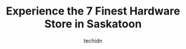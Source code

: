 ---
layout: ampstory
image: https://i0.wp.com/www.auto.or.id/wp-content/uploads/2023/06/penner-doors-hardware-0-saskatoon-1686324744.jpeg?resize=640,853
author: techidn
featured: false
description: Saskatoon, Saskatchewan, Canada is a haven for Hardware Store enthusiasts, boasting an impressive array of 7 top-notch establishments. Whether youre a seasoned connoisseur or simply curious
title: Experience the 7 Finest Hardware Store in Saskatoon
cover:
   title: Experience the 7 Finest Hardware Store in Saskatoon
   subtitle: AUTO.OR.ID
   background: https://www.auto.or.id/wp-content/uploads/2023/06/penner-doors-hardware-0-saskatoon-1686324744.jpeg

pages: 
 - layout: thirds
   top: <h1>#1 Lowes Home Improvement</h1>
   bottom: "<p>Went into the store to see if they received Eye Screws that they placed an order. The assistant manager that i guess was so nasty towards me. And another staff person who</p>"
   background: https://www.auto.or.id/wp-content/uploads/2023/06/penner-doors-hardware-1-saskatoon-1686324746.jpeg
   backgroundblur: true
 - layout: thirds
   top: <h1>#2 The Home Depot</h1>
   bottom: "<p>3043 Clarence Ave S, Saskatoon, SK S7T 0B5, Canada</p>"
   background: https://www.auto.or.id/wp-content/uploads/2023/06/penner-doors-hardware-2-saskatoon-1686324746.jpeg
   cta:
      link: https://www.auto.or.id/experience-the-7-finest-hardware-store-in-saskatoon/
      text: Experience the 7 Finest Hardware Store in Saskatoon
 - layout: thirds
   top: <h1>#3 Peavey Mart</h1>
   bottom: "<p>820C 51st St E, Saskatoon, SK S7K 0X8, Canada</p>"
   background: https://images.unsplash.com/photo-1639928204495-14caa69ed1b5?ixlib=rb-4.0.3&ixid=MnwxMjA3fDB8MHxwaG90by1wYWdlfHx8fGVufDB8fHx8&auto=format&fit=crop&w=640&h=853&q=80
   cta:
      link: https://www.auto.or.id/experience-the-7-finest-hardware-store-in-saskatoon/
      text: Experience the 7 Finest Hardware Store in Saskatoon
 - layout: thirds
   top: <h1>#4 Home & Garden RONA / Saskatoon</h1>
   bottom: "<p>1722 Preston Ave N, Saskatoon, SK S7N 4Y1, Canada</p>"
   background: https://images.unsplash.com/photo-1604755940678-ffbf0c1fcc37?ixlib=rb-4.0.3&ixid=MnwxMjA3fDB8MHxwaG90by1wYWdlfHx8fGVufDB8fHx8&auto=format&fit=crop&w=640&h=853&q=80
   cta:
      link: https://www.auto.or.id/experience-the-7-finest-hardware-store-in-saskatoon/
      text: Experience the 7 Finest Hardware Store in Saskatoon
 - layout: thirds
   top: <h1>#5 Co-op Home</h1>
   bottom: "<p>311 Circle Dr, Saskatoon, SK S7L 7C6, Canada</p>"
   background: https://images.unsplash.com/photo-1619844175408-c05947985e2d?ixlib=rb-4.0.3&ixid=MnwxMjA3fDB8MHxwaG90by1wYWdlfHx8fGVufDB8fHx8&auto=format&fit=crop&w=640&h=853&q=80
   cta:
      link: https://www.auto.or.id/experience-the-7-finest-hardware-store-in-saskatoon/
      text: Experience the 7 Finest Hardware Store in Saskatoon
 - layout: thirds
   top: <h1>#6 Co-op Home</h1>
   bottom: "<p>2507 8 St E, Saskatoon, SK S7H 0V4, Canada</p>"
   background: https://images.unsplash.com/photo-1504215680853-026ed2a45def?ixlib=rb-4.0.3&ixid=MnwxMjA3fDB8MHxwaG90by1wYWdlfHx8fGVufDB8fHx8&auto=format&fit=crop&w=640&h=853&q=80
   cta:
      link: https://www.auto.or.id/experience-the-7-finest-hardware-store-in-saskatoon/
      text: Experience the 7 Finest Hardware Store in Saskatoon
 - layout: thirds
   top: <h1>#7 Zaks Home Hardware Saskatoon</h1>
   bottom: "<p>916 Central Ave, Saskatoon, SK S7N 2G8, Canada</p>"
   background: https://images.unsplash.com/photo-1626302592077-206bbcf450ae?ixlib=rb-4.0.3&ixid=MnwxMjA3fDB8MHxwaG90by1wYWdlfHx8fGVufDB8fHx8&auto=format&fit=crop&w=640&h=853&q=80
   cta:
      link: https://www.auto.or.id/experience-the-7-finest-hardware-store-in-saskatoon/
      text: Experience the 7 Finest Hardware Store in Saskatoon
 - layout: thirds
   middle: Continue reading...
   background: https://images.unsplash.com/photo-1630381796593-6b72c570dc43?ixlib=rb-4.0.3&ixid=MnwxMjA3fDB8MHxwaG90by1wYWdlfHx8fGVufDB8fHx8&auto=format&fit=crop&w=640&h=853&q=80
   cta:
      link: https://www.auto.or.id/experience-the-7-finest-hardware-store-in-saskatoon/
      text: Experience the 7 Finest Hardware Store in Saskatoon

---